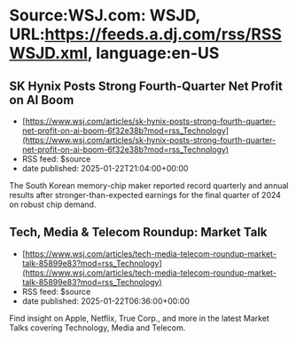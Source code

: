 # Source:WSJ.com: WSJD, URL:https://feeds.a.dj.com/rss/RSSWSJD.xml, language:en-US

## SK Hynix Posts Strong Fourth-Quarter Net Profit on AI Boom
 - [https://www.wsj.com/articles/sk-hynix-posts-strong-fourth-quarter-net-profit-on-ai-boom-6f32e38b?mod=rss_Technology](https://www.wsj.com/articles/sk-hynix-posts-strong-fourth-quarter-net-profit-on-ai-boom-6f32e38b?mod=rss_Technology)
 - RSS feed: $source
 - date published: 2025-01-22T21:04:00+00:00

The South Korean memory-chip maker reported record quarterly and annual results after stronger-than-expected earnings for the final quarter of 2024 on robust chip demand.

## Tech, Media & Telecom Roundup: Market Talk
 - [https://www.wsj.com/articles/tech-media-telecom-roundup-market-talk-85899e83?mod=rss_Technology](https://www.wsj.com/articles/tech-media-telecom-roundup-market-talk-85899e83?mod=rss_Technology)
 - RSS feed: $source
 - date published: 2025-01-22T06:36:00+00:00

Find insight on Apple, Netflix, True Corp., and more in the latest Market Talks covering Technology, Media and Telecom.

